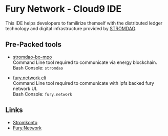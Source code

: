 # Fury Network - Cloud9 IDE
This IDE helps developers to familirize themself with the distributed ledger technology and digital infrastructure provided by [STROMDAO](https://stromdao.de/).

## Pre-Packed tools
 - [stromdao-bo-mpo](https://www.npmjs.com/package/stromdao-bo-mpo)  
Command Line tool required to communicate via energy blockchain.   
Bash Console: `stromdao`   

 - [fury.network cli](https://www.npmjs.com/package/fury.network)  
Command Line tool required to communicate with ipfs backed fury network UI.   
Bash Console: `fury.network`    
 
## Links
 - [Stromkonto](https://www.stromkonto.net)
 - [Fury.Network](https://fury.network)
 



